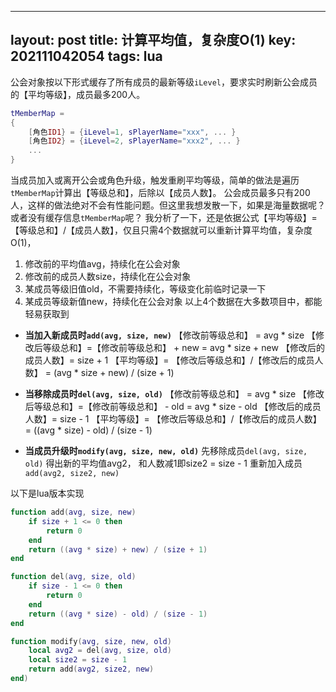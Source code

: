  ---
layout: post
title: 计算平均值，复杂度O(1)
key: 202111042054
tags: lua
---

公会对象按以下形式缓存了所有成员的最新等级`iLevel`，要求实时刷新公会成员的【平均等级】，成员最多200人。

```lua
tMemberMap = 
{
    [角色ID1} = {iLevel=1, sPlayerName="xxx", ... }
    [角色ID2} = {iLevel=2, sPlayerName="xxx2", ... }
    ...
}
```

当成员加入或离开公会或角色升级，触发重刷平均等级，简单的做法是遍历`tMemberMap`计算出【等级总和】，后除以【成员人数】。
公会成员最多只有200人，这样的做法绝对不会有性能问题。但这里我想发散一下，如果是海量数据呢？或者没有缓存信息`tMemberMap`呢？
我分析了一下，还是依据公式【平均等级】=【等级总和】/【成员人数】，仅且只需4个数据就可以重新计算平均值，复杂度O(1)，
1. 修改前的平均值avg，持续化在公会对象
2. 修改前的成员人数size，持续化在公会对象
3. 某成员等级旧值old，不需要持续化，等级变化前临时记录一下
4. 某成员等级新值new，持续化在公会对象
以上4个数据在大多数项目中，都能轻易获取到

* **当加入新成员时`add(avg, size, new)`**
    【修改前等级总和】 = avg * size
    【修改后等级总和】=【修改前等级总和】 + new = avg * size + new
    【修改后的成员人数】= size + 1
    【平均等级】= 【修改后等级总和】/【修改后的成员人数】 = (avg * size + new) / (size + 1)

* **当移除成员时`del(avg, size, old)`**
    【修改前等级总和】 = avg * size
    【修改后等级总和】=【修改前等级总和】 - old = avg * size - old
    【修改后的成员人数】= size - 1
    【平均等级】= 【修改后等级总和】/【修改后的成员人数】 = ((avg * size) - old) / (size - 1)

* **当成员升级时`modify(avg, size, new, old)`**
    先移除成员`del(avg, size, old)`
    得出新的平均值avg2， 和人数减1即size2 = size - 1
    重新加入成员`add(avg2, size2, new)`

以下是lua版本实现
```lua     
function add(avg, size, new)
    if size + 1 <= 0 then
        return 0
    end
    return ((avg * size) + new) / (size + 1)
end

function del(avg, size, old)
    if size - 1 <= 0 then
        return 0
    end
    return ((avg * size) - old) / (size - 1)
end

function modify(avg, size, new, old)
    local avg2 = del(avg, size, old)
    local size2 = size - 1
    return add(avg2, size2, new)
end)
```